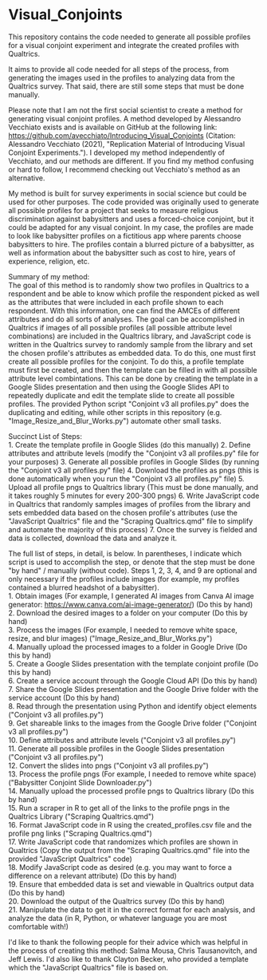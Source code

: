 # Visual_Conjoints
This repository contains the code needed to generate all possible profiles for a visual conjoint experiment and integrate the created profiles with Qualtrics.

It aims to provide all code needed for all steps of the process, from generating the images used in the profiles to analyzing data from the Qualtrics survey. That said, there are still some steps that must be done manually.

Please note that I am not the first social scientist to create a method for generating visual conjoint profiles. A method developed by Alessandro Vecchiato exists and is available on GitHub at the following link: https://github.com/avecchiato/Introducing_Visual_Conjoints (Citation: Alessandro Vecchiato (2021), "Replication Material of Introducing Visual Conjoint Experiments."). I developed my method independently of Vecchiato, and our methods are different. If you find my method confusing or hard to follow, I recommend checking out Vecchiato's method as an alternative. 

My method is built for survey experiments in social science but could be used for other purposes. 
The code provided was originally used to generate all possible profiles for a project that seeks to measure religious discrimination against babysitters and uses a forced-choice conjoint, but it could be adapted for any visual conjoint. In my case, the profiles are made to look like babysitter profiles on a fictitious app where parents choose babysitters to hire. The profiles contain a blurred picture of a babysitter, as well as information about the babysitter such as cost to hire, years of experience, religion, etc. 

Summary of my method:  <br/>
The goal of this method is to randomly show two profiles in Qualtrics to a respondent and be able to know which profile the respondent picked as well as the attributes that were included in each profile shown to each respondent. With this information, one can find the AMCEs of different attributes and do all sorts of analyses. The goal can be accomplished in Qualtrics if images of all possible profiles (all possible attribute level combinations) are included in the Qualtrics library, and JavaScript code is written in the Qualtrics survey to randomly sample from the library and set the chosen profile's attributes as embedded data. To do this, one must first create all possible profiles for the conjoint. To do this, a profile template must first be created, and then the template can be filled in with all possible attribute level combintations. This can be done by creating the template in a Google Slides presentation and then using the Google Slides API to repeatedly duplicate and edit the template slide to create all possible profiles. The provided Python script "Conjoint v3 all profiles.py" does the duplicating and editing, while other scripts in this repository (e.g. "Image_Resize_and_Blur_Works.py") automate other small tasks. 

Succinct List of Steps: <br/>
    1. Create the template profile in Google Slides (do this manually)
    2. Define attributes and attribute levels (modify the "Conjoint v3 all profiles.py" file for your purposes)
    3. Generate all possible profiles in Google Slides (by running the "Conjoint v3 all profiles.py" file)
    4. Download the profiles as pngs (this is done automatically when you run the "Conjoint v3 all profiles.py" file)
    5. Upload all profile pngs to Qualtrics library (This must be done manually, and it takes roughly 5 minutes for every 200-300 pngs)
    6. Write JavaScript code in Qualtrics that randomly samples images of profiles from the library and sets embedded data based on the chosen profile's attributes (use the "JavaScript Qualtrics" file and the "Scraping Qualtrics.qmd" file to simplify and automate the majority of this process)
    7. Once the survey is fielded and data is collected, download the data and analyze it. 


The full list of steps, in detail, is below. In parentheses, I indicate which script is used to accomplish the step, or denote that the step must be done "by hand" / manually (without code). Steps 1, 2, 3, 4, and 9 are optional and only necessary if the profiles include images (for example, my profiles contained a blurred headshot of a babysitter).  <br/>
    1. Obtain images (For example, I generated AI images from Canva AI image generator: https://www.canva.com/ai-image-generator/) (Do this by hand) <br/>
    2. Download the desired images to a folder on your computer (Do this by hand) <br/>
    3. Process the images (For example, I needed to remove white space, resize, and blur images) ("Image_Resize_and_Blur_Works.py") <br/>
    4. Manually upload the processed images to a folder in Google Drive (Do this by hand) <br/>
    5. Create a Google Slides presentation with the template conjoint profile (Do this by hand) <br/>
    6. Create a service account through the Google Cloud API (Do this by hand) <br/>
    7. Share the Google Slides presentation and the Google Drive folder with the service account (Do this by hand) <br/>
    8. Read through the presentation using Python and identify object elements ("Conjoint v3 all profiles.py")  <br/>
    9. Get shareable links to the images from the Google Drive folder ("Conjoint v3 all profiles.py")  <br/>
    10. Define attributes and attribute levels ("Conjoint v3 all profiles.py")  <br/>
    11. Generate all possible profiles in the Google Slides presentation ("Conjoint v3 all profiles.py")  <br/>
    12. Convert the slides into pngs ("Conjoint v3 all profiles.py")  <br/>
    13. Process the profile pngs (For example, I needed to remove white space) ("Babysitter Conjoint Slide Downloader.py") <br/>
    14. Manually upload the processed profile pngs to Qualtrics library (Do this by hand) <br/>
    15. Run a scraper in R to get all of the links to the profile pngs in the Qualtrics Library ("Scraping Qualtrics.qmd") <br/>
    16. Format JavaScript code in R using the created_profiles.csv file and the profile png links ("Scraping Qualtrics.qmd") <br/>
    17. Write JavaScript code that randomizes which profiles are shown in Qualtrics (Copy the output from the "Scraping Qualtrics.qmd" file into the provided "JavaScript Qualtrics" code) <br/>
    18. Modify JavaScript code as desired (e.g. you may want to force a difference on a relevant attribute) (Do this by hand) <br/>
    19. Ensure that embedded data is set and viewable in Qualtrics output data (Do this by hand) <br/>
    20. Download the output of the Qualtrics survey (Do this by hand) <br/>
    21. Manipulate the data to get it in the correct format for each analysis, and analyze the data (in R, Python, or whatever language you are most comfortable with!) <br/>


I'd like to thank the following people for their advice which was helpful in the process of creating this method: Salma Mousa, Chris Tausanovitch, and Jeff Lewis. I'd also like to thank Clayton Becker, who provided a template which the "JavaScript Qualtrics" file is based on. 
